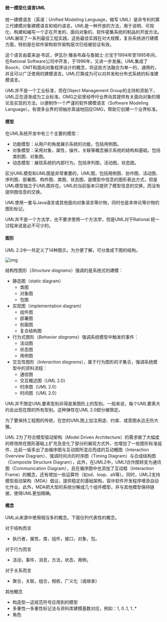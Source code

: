 #### 统一模型化语言UML

统一建模语言（英语：Unified Modeling Language，缩写 UML）是非专利的第三代建模对象建模语言和规约语言。UML是一种开放的方法，用于说明、可视化、构建和编写一个正在开发的、面向对象的、软件密集系统的制品的开放方法。UML展现了一系列最佳工程实践，这些最佳实践在对大规模，复杂系统进行建模方面，特别是在软件架构软件架构层次已经被验证有效。

这个语言由葛来迪·布区，伊瓦尔·雅各布森与詹姆士·兰宝于1994年至1995年间，在Rational Software公司中开发，于1996年，又进一步发展。UML集成了Booch，OMT和面向对象程序设计的概念，将这些方法融合为单一的，通用的，并且可以广泛使用的建模语言。UML打算成为可以对并发和分布式系统的标准建模语言。

UML并不是一个工业标准，但在Object Management Group的主持和资助下，UML正在逐渐成为工业标准。OMG之前曾经呼吁业界向其提供有关面向对象的理论及实现的方法，以便制作一个严谨的软件建模语言（Software Modeling Language）。有很多业界的领袖亦真诚地回应OMG，帮助它创建一个业界标准。

#### 模型

在UML系统开发中有三个主要的模型：

- 功能模型：从用户的角度展示系统的功能，包括用例图。
- 对象模型：采用对象，属性，操作，关联等概念展示系统的结构和基础，包括类别图、对象图。
- 动态模型：展现系统的内部行为。包括序列图，活动图，状态图。

区分UML模型和UML图是非常重要的，UML图，包括用例图、协作图、活动图、序列图、部署图、构件图、类图、状态图，是模型中信息的图形表达方式，但是UML模型独立于UML图存在。UML的当前版本只提供了模型信息的交换，而没有提供图信息的交换。

UML使用一套与Java语言或其他面向对象语言等价物，同时也是本体论等价物的图形标记。

UML并不是一个方法学，也不要求使用一个方法学，但是UML对于Rational 统一过程来说是必不可少的。

#### 图形

UML 2.2中一共定义了14种图示。为方便了解，可分类成下图的结构。

![img](file:///C:\Users\86156\AppData\Roaming\Tencent\Users\2587836208\QQ\WinTemp\RichOle\{NLGO$D23XC{_22@G9AUV0K.png)

结构性图形（*Structure diagrams*）强调的是系统式的建模：

- 静态图（static diagram）
  - 类图
  - 对象图
  - 包图
- 实现图（implementation diagram）
  - 组件图
  - 部署图
  - 剖面图
  - 复合结构图
- 行为式图形（*Behavior diagrams*）强调系统模型中触发的事件：
  - 活动图
  - 状态图
  - 用例图
- 交互性图形（*Interaction diagrams*），属于行为图形的子集合，强调系统模型中的资料流程：
  - 通信图
  - 交互概述图（UML 2.0）
  - 时序图（UML 2.0）
  - 时间图（UML 2.0）

UML并不限定UML要素型别非得是某图形上的型别。一般来说，每个UML要素大约会出现在图的所有型别。这种弹性在UML 2.0部分被限定。

为了要保持工程图的传统，在您的UML图上加注用途、约束、或意图永远无伤大雅。

UML 2为了符合模型驱动架构（Model Driven Architecture）的需求做了大幅度的修改除在图形基础上扩充及变化了部分的展现方式外，也增加了一些图形标准组件，比前一版多出了由循序图与互动图所混合而成的互动概图（Interaction Overview Diagram）、强调时间点的时序图（Timing Diagram）与合成结构图（Composite Structure Diagram），此外，在UML2中，UML1合作图转变为通讯图（Communication Diagram），且在循序图中也添加了互动框（Interaction Frame）的概念，还有增加一些运算符（如sd、loop、alt等）。同时，UML2支持模型驱动架构（MDA）倡议，提供稳定的基础架构，容许软件开发程序增添自动化作业。此外，MDA把大型的系统分解成几个组件模型，并与其他模型保持链接，使得UML更加精确。

#### 概念

UML从来源中使用相当多的概念。下面仅列代表性的概念。

对于结构而言

- 执行者，属性，类，组件，接口，对象，包。

对于行为而言

- 活动，事件，消息，方法，状态，用例。

对于关系而言

- 聚合，关联，组合，相依，广义化（或继承）

其他概念

- 构造型—这规范符号应用到的模型
- 多重性—多重性标记法与资料库建模基数对应，例如：1, 0..1, 1..*
- 角色
